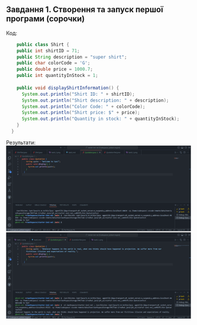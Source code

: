 ## Завдання 1. Створення та запуск першої програми (сорочки)
Код:
```java
    public class Shirt {
    public int shirtID = 71;
    public String description = "super shirt";
    public char colorCode = 'G';
    public double price = 1000.7;
    public int quantityInStock = 1;
    
    public void displayShirtInformation() {
      System.out.println("Shirt ID: " + shirtID);
      System.out.println("Shirt description: " + description);
      System.out.println("Color Code: " + colorCode);
      System.out.println("Shirt price: $" + price);
      System.out.println("Quantity in stock: " + quantityInStock);
    }
  }
```

Результати:
![Alt text](img/task2.1.png "First test")
![Alt text](img/task2.2.png "Second test")